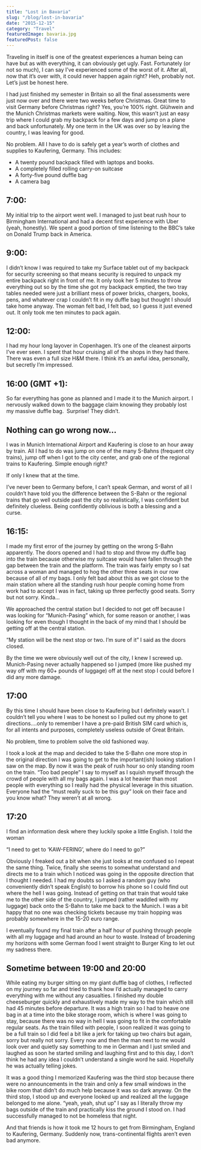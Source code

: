 ```yaml
---
title: "Lost in Bavaria"
slug: "/blog/lost-in-bavaria"
date: "2015-12-15"
category: "Travel"
featuredImage: bavaria.jpg
featuredPost: false
---
```

Traveling in itself is one of the greatest experiences a human being can have but as with everything, it can obviously get ugly. Fast. Fortunately (or not so much), I can say I’ve experienced some of the worst of it. After all, now that it’s over with, it could never happen again right? Heh, probably not. Let’s just be honest here.

I had just finished my semester in Britain so all the final assessments were just now over and there were two weeks before Christmas. Great time to visit Germany before Christmas right? Yes, you’re 100% right. Glühwein and the Munich Christmas markets were waiting. Now, this wasn’t just an easy trip where I could grab my backpack for a few days and jump on a plane and back unfortunately. My one term in the UK was over so by leaving the country, I was leaving for good.

No problem. All I have to do is safely get a year’s worth of clothes and supplies to Kaufering, Germany. This includes:

<ul>
 	<li>A twenty pound backpack filled with laptops and books.</li>
 	<li>A completely filled rolling carry-on suitcase</li>
 	<li>A forty-five pound duffle bag</li>
 	<li>A camera bag</li>
</ul>

<h2>7:00: </h2>

My initial trip to the airport went well. I managed to just beat rush hour to Birmingham International and had a decent first experience with Uber (yeah, honestly). We spent a good portion of time listening to the BBC’s take on Donald Trump back in America.

<h2>9:00:</h2> 

I didn’t know I was required to take my Surface tablet out of my backpack for security screening so that means security is required to unpack my entire backpack right in front of me. It only took her 5 minutes to throw everything out so by the time she got my backpack emptied, the two tray tables needed were just a brilliant mess of power bricks, chargers, books, pens, and whatever crap I couldn’t fit in my duffle bag but thought I should take home anyway. The woman felt bad, I felt bad, so I guess it just evened out. It only took me ten minutes to pack again.

<h2>12:00: </h2>

I had my hour long layover in Copenhagen. It’s one of the cleanest airports I’ve ever seen. I spent that hour cruising all of the shops in they had there. There was even a full size H&amp;M there. I think it’s an awful idea, personally, but secretly I’m impressed.

<h2>16:00 (GMT +1): </h2>

So far everything has gone as planned and I made it to the Munich airport. I nervously walked down to the baggage claim knowing they probably lost my massive duffle bag. &nbsp;Surprise! They didn’t.

<h2>Nothing can go wrong now...</h2>

I was in Munich International Airport and Kaufering is close to an hour away by train. All I had to do was jump on one of the many S-Bahns (frequent city trains), jump off when I got to the city center, and grab one of the regional trains to Kaufering. Simple enough right?

If only I knew that at the time.

I’ve never been to Germany before, I can’t speak German, and worst of all I couldn’t have told you the difference between the S-Bahn or the regional trains that go well outside past the city so realistically, I was confident but definitely clueless. Being confidently oblivious is both a blessing and a curse.

<h2>16:15:</h2>

I made my first error of the journey by getting on the wrong S-Bahn apparently. The doors opened and I had to stop and throw my duffle bag into the train because otherwise my suitcase would have fallen through the gap between the train and the platform. The train was fairly empty so I sat across a woman and managed to hog the other three seats in our row because of all of my bags. I only felt bad about this as we got close to the main station where all the standing rush hour people coming home from work had to accept I was in fact, taking up three perfectly good seats. Sorry but not sorry. Kinda…

We approached the central station but I decided to not get off because I was looking for “Munich-Pasing” which, for some reason or another, I was looking for even though I thought in the back of my mind that I should be getting off at the central station.

“My station will be the next stop or two. I’m sure of it” I said as the doors closed.

By the time we were obviously well out of the city, I knew I screwed up. Munich-Pasing never actually happened so I jumped (more like pushed my way off with my 60+ pounds of luggage) off at the next stop I could before I did any more damage.

<h2>17:00 </h2>

By this time I should have been close to Kaufering but I definitely wasn’t. I couldn’t tell you where I was to be honest so I pulled out my phone to get directions….only to remember I have a pre-paid British SIM card which is, for all intents and purposes, completely useless outside of Great Britain.

No problem, time to problem solve the old fashioned way.

I took a look at the map and decided to take the S-Bahn one more stop in the original direction I was going to get to the important(ish) looking station I saw on the map. By now it was the peak of rush hour so only standing room on the train. “Too bad people” I say to myself as I squish myself through the crowd of people with all my bags again. I was a lot heavier than most people with everything so I really had the physical leverage in this situation. Everyone had the “must really suck to be this guy” look on their face and you know what? They weren’t at all wrong.

<h2>17:20</h2> 

I find an information desk where they luckily spoke a little English. I told the woman

“I need to get to ‘KAW-FERING’, where do I need to go?”

Obviously I freaked out a bit when she just looks at me confused so I repeat the same thing. Twice, finally she seems to somewhat understand and directs me to a train which I noticed was going in the opposite direction that I thought I needed. I had my doubts so I asked a random guy (who conveniently didn’t speak English) to borrow his phone so I could find out where the hell I was going. Instead of getting on that train that would take me to the other side of the country, I jumped (rather waddled with my luggage) back onto the S-Bahn to take me back to the Munich. I was a bit happy that no one was checking tickets because my train hopping was probably somewhere in the 15-20 euro range.

I eventually found my final train after a half hour of pushing through people with all my luggage and had around an hour to waste. Instead of broadening my horizons with some German food I went straight to Burger King to let out my sadness there.

<h2>Sometime between 19:00 and 20:00</h2>

While eating my burger sitting on my giant duffle bag of clothes, I reflected on my journey so far and tried to thank how I’d actually managed to carry everything with me without any casualties. I finished my double cheeseburger quickly and exhaustively made my way to the train which still had 45 minutes before departure. It was a high train so I had to heave one bag in at a time into the bike storage room, which is where I was going to stay, because there was no way in hell I was going to fit in the comfortable regular seats. As the train filled with people, I soon realized it was going to be a full train so I did feel a bit like a jerk for taking up two chairs but again, sorry but really not sorry. Every now and then the man next to me would look over and quietly say something to me in German and I just smiled and laughed as soon he started smiling and laughing first and to this day, I don’t think he had any idea I couldn’t understand a single word he said. Hopefully he was actually telling jokes.

It was a good thing I memorized Kaufering was the third stop because there were no announcements in the train and only a few small windows in the bike room that didn’t do much help because it was so dark anyway. On the third stop, I stood up and everyone looked up and realized all the luggage belonged to me alone. “yeah, yeah, shut up” I say as I literally throw my bags outside of the train and practically kiss the ground I stood on. I had successfully managed to not be homeless that night.

And that friends is how it took me 12 hours to get from Birmingham, England to Kaufering, Germany. Suddenly now, trans-continental flights aren’t even bad anymore.
